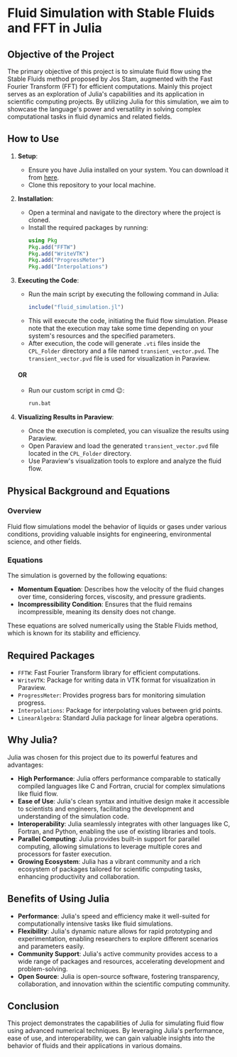 # Fluid Simulation with Stable Fluids and FFT in Julia

## Objective of the Project

The primary objective of this project is to simulate fluid flow using the Stable Fluids method proposed by Jos Stam, augmented with the Fast Fourier Transform (FFT) for efficient computations. Mainly this project serves as an exploration of Julia's capabilities and its application in scientific computing projects. By utilizing Julia for this simulation, we aim to showcase the language's power and versatility in solving complex computational tasks in fluid dynamics and related fields.

## How to Use

1. **Setup**:

   - Ensure you have Julia installed on your system. You can download it from [here](https://julialang.org/downloads/).
   - Clone this repository to your local machine.

2. **Installation**:

   - Open a terminal and navigate to the directory where the project is cloned.
   - Install the required packages by running:
     ```julia
     using Pkg
     Pkg.add("FFTW")
     Pkg.add("WriteVTK")
     Pkg.add("ProgressMeter")
     Pkg.add("Interpolations")
     ```

3. **Executing the Code**:

   - Run the main script by executing the following command in Julia:
     ```julia
     include("fluid_simulation.jl")
     ```
   - This will execute the code, initiating the fluid flow simulation. Please note that the execution may take some time depending on your system's resources and the specified parameters.
   - After execution, the code will generate `.vti` files inside the `CPL_Folder` directory and a file named `transient_vector.pvd`. The `transient_vector.pvd` file is used for visualization in Paraview.

   #### OR

   - Run our custom script in cmd 😉:
     ```julia
     run.bat
     ```

4. **Visualizing Results in Paraview**:
   - Once the execution is completed, you can visualize the results using Paraview.
   - Open Paraview and load the generated `transient_vector.pvd` file located in the `CPL_Folder` directory.
   - Use Paraview's visualization tools to explore and analyze the fluid flow.

## Physical Background and Equations

### Overview

Fluid flow simulations model the behavior of liquids or gases under various conditions, providing valuable insights for engineering, environmental science, and other fields.

### Equations

The simulation is governed by the following equations:

- **Momentum Equation**: Describes how the velocity of the fluid changes over time, considering forces, viscosity, and pressure gradients.
- **Incompressibility Condition**: Ensures that the fluid remains incompressible, meaning its density does not change.

These equations are solved numerically using the Stable Fluids method, which is known for its stability and efficiency.

## Required Packages

- `FFTW`: Fast Fourier Transform library for efficient computations.
- `WriteVTK`: Package for writing data in VTK format for visualization in Paraview.
- `ProgressMeter`: Provides progress bars for monitoring simulation progress.
- `Interpolations`: Package for interpolating values between grid points.
- `LinearAlgebra`: Standard Julia package for linear algebra operations.

## Why Julia?

Julia was chosen for this project due to its powerful features and advantages:

- **High Performance**: Julia offers performance comparable to statically compiled languages like C and Fortran, crucial for complex simulations like fluid flow.
- **Ease of Use**: Julia's clean syntax and intuitive design make it accessible to scientists and engineers, facilitating the development and understanding of the simulation code.
- **Interoperability**: Julia seamlessly integrates with other languages like C, Fortran, and Python, enabling the use of existing libraries and tools.
- **Parallel Computing**: Julia provides built-in support for parallel computing, allowing simulations to leverage multiple cores and processors for faster execution.
- **Growing Ecosystem**: Julia has a vibrant community and a rich ecosystem of packages tailored for scientific computing tasks, enhancing productivity and collaboration.

## Benefits of Using Julia

- **Performance**: Julia's speed and efficiency make it well-suited for computationally intensive tasks like fluid simulations.
- **Flexibility**: Julia's dynamic nature allows for rapid prototyping and experimentation, enabling researchers to explore different scenarios and parameters easily.
- **Community Support**: Julia's active community provides access to a wide range of packages and resources, accelerating development and problem-solving.
- **Open Source**: Julia is open-source software, fostering transparency, collaboration, and innovation within the scientific computing community.

## Conclusion

This project demonstrates the capabilities of Julia for simulating fluid flow using advanced numerical techniques. By leveraging Julia's performance, ease of use, and interoperability, we can gain valuable insights into the behavior of fluids and their applications in various domains.
